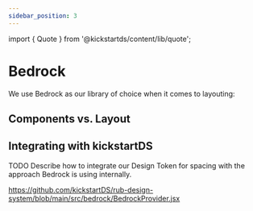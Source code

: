 ```yaml
---
sidebar_position: 3
---
```


import { Quote } from '@kickstartds/content/lib/quote';

# Bedrock

We use Bedrock as our library of choice when it comes to layouting:

<Quote
  byline="The Lodash of Web Layouts"
  source="BEDROCK LAYOUT PRIMITIVES"
  text="A collection of utility components that are designed to be used as building blocks for your web application's layout."
/>

## Components vs. Layout

## Integrating with kickstartDS

TODO Describe how to integrate our Design Token for spacing with the approach Bedrock is using internally.

https://github.com/kickstartDS/rub-design-system/blob/main/src/bedrock/BedrockProvider.jsx

